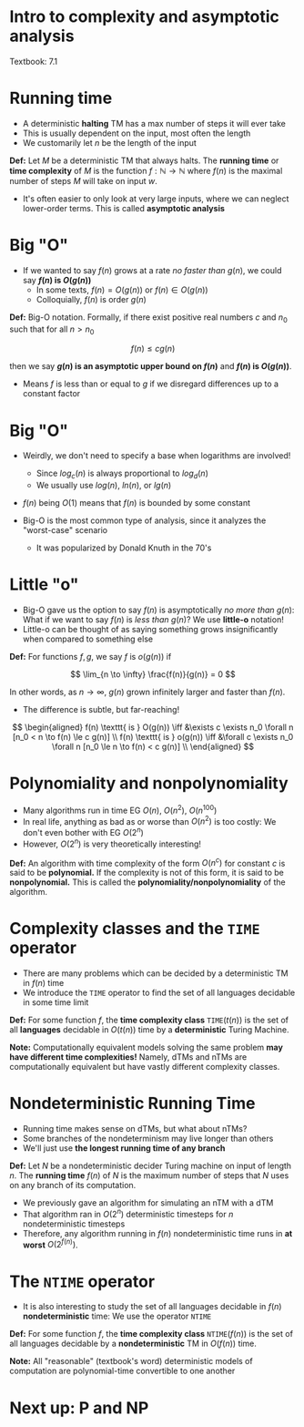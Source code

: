 
# Intro to complexity and asymptotic analysis

Textbook: 7.1

# Running time

- A deterministic **halting** TM has a max number of steps it
  will ever take
- This is usually dependent on the input, most often the length
- We customarily let $n$ be the length of the input

**Def:** Let $M$ be a deterministic TM that always halts. The
**running time** or **time complexity** of $M$ is the function
$f: \mathbb{N} \to \mathbb{N}$ where $f(n)$ is the maximal
number of steps $M$ will take on input $w$.

- It's often easier to only look at very large inputs, where we
    can neglect lower-order terms. This is called
    **asymptotic analysis**

# Big "O"

- If we wanted to say $f(n)$ grows at a rate *no faster than*
    $g(n)$, we could say **$f(n)$ is $O(g(n))$**
    - In some texts, $f(n) = O(g(n))$ or $f(n) \in O(g(n))$
    - Colloquially, $f(n)$ is order $g(n)$

**Def:** Big-O notation. Formally, if there exist positive real
numbers $c$ and $n_0$ such that for all $n > n_0$

$$
f(n) \le c g(n)
$$

then we say **$g(n)$ is an asymptotic upper bound on $f(n)$**
and **$f(n)$ is $O(g(n))$**.

- Means $f$ is less than or equal to $g$ if we disregard
    differences up to a constant factor

# Big "O"

- Weirdly, we don't need to specify a base when logarithms are
  involved!
    - Since $log_c(n)$ is always proportional to $log_d(n)$
    - We usually use $log(n)$, $ln(n)$, or $lg(n)$

- $f(n)$ being $O(1)$ means that $f(n)$ is bounded by some
    constant

- Big-O is the most common type of analysis, since it analyzes
    the "worst-case" scenario
    - It was popularized by Donald Knuth in the 70's

# Little "o"

- Big-O gave us the option to say $f(n)$ is asymptotically
    *no more than* $g(n)$: What if we want to say $f(n)$ is
    *less than* $g(n)$? We use **little-o** notation!
- Little-o can be thought of as saying something grows
    insignificantly when compared to something else

**Def:** For functions $f, g$, we say $f$ is $o(g(n))$ if

$$
\lim_{n \to \infty} \frac{f(n)}{g(n)} = 0
$$

In other words, as $n \to \infty$, $g(n)$ grown infinitely
larger and faster than $f(n)$.

- The difference is subtle, but far-reaching!

$$
\begin{aligned}
  f(n) \texttt{ is } O(g(n)) \iff &\exists c \exists n_0 \forall n [n_0 < n \to f(n) \le c g(n)] \\
  f(n) \texttt{ is } o(g(n)) \iff &\forall c \exists n_0 \forall n [n_0 \le n \to f(n) < c g(n)] \\
\end{aligned}
$$

# Polynomiality and nonpolynomiality

- Many algorithms run in time EG $O(n)$, $O(n^2)$, $O(n^{100})$
- In real life, anything as bad as or worse than $O(n^2)$ is too
    costly: We don't even bother with EG $O(2^n)$
- However, $O(2^n)$ is very theoretically interesting!

**Def:** An algorithm with time complexity of the form $O(n^c)$
for constant $c$ is said to be **polynomial.** If the complexity
is not of this form, it is said to be **nonpolynomial.** This is
called the **polynomiality/nonpolynomiality** of the algorithm.

# Complexity classes and the `TIME` operator

- There are many problems which can be decided by a
    deterministic TM in $f(n)$ time
- We introduce the `TIME` operator to find the set of all
    languages decidable in some time limit

**Def:** For some function $f$, the **time complexity class**
$\texttt{TIME}(t(n))$ is the set of all **languages** decidable
in $O(t(n))$ time by a **deterministic** Turing Machine.

**Note:** Computationally equivalent models solving the same
problem **may have different time complexities!** Namely,
dTMs and nTMs are computationally equivalent but have vastly
different complexity classes.

# Nondeterministic Running Time

- Running time makes sense on dTMs, but what about nTMs?
- Some branches of the nondeterminism may live longer than
    others
- We'll just use **the longest running time of any branch**

**Def:** Let $N$ be a nondeterministic decider Turing machine on
input of length $n$. The **running time** $f(n)$ of $N$ is the
maximum number of steps that $N$ uses on any branch of its
computation.

- We previously gave an algorithm for simulating an nTM with a
    dTM
- That algorithm ran in $O(2^n)$ deterministic timesteps for $n$
    nondeterministic timesteps
- Therefore, any algorithm running in $f(n)$ nondeterministic
    time runs in **at worst** $O(2^{f(n)})$.

# The `NTIME` operator

- It is also interesting to study the set of all languages
    decidable in $f(n)$ **nondeterministic** time: We use the
    operator `NTIME`

**Def:** For some function $f$, the **time complexity class**
$\texttt{NTIME}(f(n))$ is the set of all languages decidable by
a **nondeterministic** TM in $O(f(n))$ time.

**Note:** All "reasonable" (textbook's word) deterministic
models of computation are polynomial-time convertible to one
another

# Next up: P and NP

